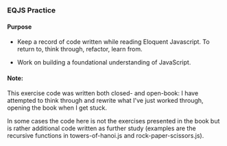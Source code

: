 ### EQJS Practice

#### Purpose
* Keep a record of code written while reading Eloquent Javascript.  To return to, think through, refactor, learn from.

* Work on building a foundational understanding of JavaScript.

#### Note:
This exercise code was written both closed- and open-book: I have attempted to think through and rewrite what I've just worked through, opening the book when I get stuck.

In some cases the code here is not the exercises presented in the book but is rather additional code written as further study (examples are the recursive functions in towers-of-hanoi.js and rock-paper-scissors.js).
